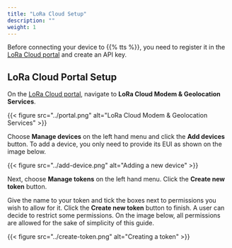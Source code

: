 ```yaml
---
title: "LoRa Cloud Setup"
description: ""
weight: 1
---
```


Before connecting your device to {{% tts %}}, you need to register it in the [LoRa Cloud portal](https://www.loracloud.com/portal) and create an API key.

<!-- more -->

## LoRa Cloud Portal Setup

On the [LoRa Cloud portal](https://www.loracloud.com/portal), navigate to **LoRa Cloud Modem & Geolocation Services**.

{{< figure src="../portal.png" alt="LoRa Cloud Modem & Geolocation Services" >}}

Choose **Manage devices** on the left hand menu and click the **Add devices** button. To add a device, you only need to provide its EUI as shown on the image below.

{{< figure src="../add-device.png" alt="Adding a new device" >}}

Next, choose **Manage tokens** on the left hand menu. Click the **Create new token** button.

Give the name to your token and tick the boxes next to permissions you wish to allow for it. Click the **Create new token** button to finish. A user can decide to restrict some permissions. On the image below, all permissions are allowed for the sake of simplicity of this guide.

{{< figure src="../create-token.png" alt="Creating a token" >}}

